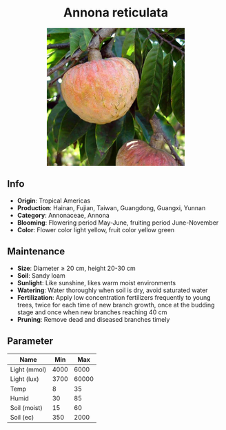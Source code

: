 <h1 align='center'>Annona reticulata</h1>
<p align="center">
    <img 
        align='center'
        width='320'
        src="../images/annona reticulata.png" 
        alt='Annona reticulata' />
</p>

## Info

 - **Origin**: Tropical Americas
 - **Production**: Hainan, Fujian, Taiwan, Guangdong, Guangxi, Yunnan
 - **Category**: Annonaceae, Annona
 - **Blooming**: Flowering period May-June, fruiting period June-November
 - **Color**: Flower color light yellow, fruit color yellow green

## Maintenance

 - **Size**: Diameter ≥ 20 cm, height 20-30 cm
 - **Soil**: Sandy loam
 - **Sunlight**: Like sunshine, likes warm moist environments
 - **Watering**: Water thoroughly when soil is dry, avoid saturated water
 - **Fertilization**: Apply low concentration fertilizers frequently to young trees, twice for each time of new branch growth, once at the budding stage and once when new branches reaching 40 cm
 - **Pruning**: Remove dead and diseased branches timely

## Parameter

| Name         | Min  | Max   |
|--------------|------|-------|
| Light (mmol) | 4000 | 6000  |
| Light (lux)  | 3700 | 60000 |
| Temp         | 8    | 35    |
| Humid        | 30   | 85    |
| Soil (moist) | 15   | 60    |
| Soil (ec)    | 350  | 2000  |